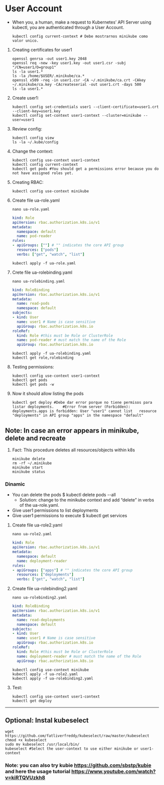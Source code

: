 # User Account

- When you, a human, make a request to Kubernetes’ API Server using kubectl, you are authenticated through a User Account.

    ```console
    kubectl config current-context # Debe mostrarnos minikube como valor unico.
    ```

1. Creating certificates for user1

    ```console
    openssl genrsa -out user1.key 2048
    openssl req -new -key user1.key -out user1.csr -subj "/CN=user1/O=group1"
    ls -la user1.*
    ls -la /home/$USER/.minikube/ca.*
    openssl x509 -req -in user1.csr -CA ~/.minikube/ca.crt -CAkey ~/.minikube/ca.key -CAcreateserial -out user1.crt -days 500
    ls -la user1.*
    ```

2. Create user1:

    ```console
    kubectl config set-credentials user1 --client-certificate=user1.crt --client-key=user1.key
    kubectl config set-context user1-context --cluster=minikube --user=user1
    ```

3. Review config:

    ```console
    kubectl config view
    ls -la ~/.kube/config
    ```

4. Change the context:

    ```console
    kubectl config use-context user1-context
    kubectl config current-context
    kubectl get pods #You should get a permissions error because you do not have assigned roles yet.
    ```

5. Creating RBAC:

    ```console
    kubectl config use-context minikube
    ```

6. Create file ua-role.yaml

    ```console
    nano ua-role.yaml
    ```

    ```yaml
    kind: Role
    apiVersion: rbac.authorization.k8s.io/v1
    metadata:
      namespace: default
      name: pod-reader
    rules:
    - apiGroups: [""] # "" indicates the core API group
      resources: ["pods"]
      verbs: ["get", "watch", "list"]
    ```

    ```console
    kubectl apply -f ua-role.yaml
    ```

7. Crete file ua-rolebinding.yaml

    ```console
    nano ua-rolebinding.yaml
    ```

    ```yaml
    kind: RoleBinding
    apiVersion: rbac.authorization.k8s.io/v1
    metadata:
      name: read-pods
      namespace: default
    subjects:
    - kind: User
      name: user1 # Name is case sensitive
      apiGroup: rbac.authorization.k8s.io
    roleRef:
      kind: Role #this must be Role or ClusterRole
      name: pod-reader # must match the name of the Role
      apiGroup: rbac.authorization.k8s.io
    ```

    ```console
    kubectl apply -f ua-rolebinding.yaml
    kubectl get role,rolebinding
    ```

8. Testing permissions:

    ```console
    kubectl config use-context user1-context
    kubectl get pods
    kubectl get pods -w
    ```

9. Now it should allow listing the pods

    ```console
    kubectl get deploy #Debe dar error porque no tiene permisos para listar deployments.    #Error from server (Forbidden): deployments.apps is forbidden: User "user1" cannot list   resource "deployments" in API group "apps" in the namespace "default"
    ```

## Note: In case an error appears in minikube, delete and recreate

1. Fact: This procedure deletes all resources/objects within k8s

    ```console
    minikube delete
    rm -rf ~/.minikube
    minikube start
    minikube status
    ```

### Dinamic

- You can delete the pods $ kubectl delete pods --all
  - Solution: change to the minikube context and add “delete” in verbs of the ua-role.yaml.
- Give user1 permissions to list deployments
- Give user1 permissions to execute $ kubectl get services

1. Create file ua-role2.yaml

    ```console
    nano ua-role2.yaml
    ```

    ```yaml
    kind: Role
    apiVersion: rbac.authorization.k8s.io/v1
    metadata:
      namespace: default
      name: deployment-reader
    rules:
    - apiGroups: ["apps"] # "" indicates the core API group
      resources: ["deployments"]
      verbs: ["get", "watch", "list"]
    ```

2. Create file ua-rolebinding2.yaml

    ```console
    nano ua-rolebinding2.yaml
    ```

    ```yaml
    kind: RoleBinding
    apiVersion: rbac.authorization.k8s.io/v1
    metadata:
      name: read-deployments
      namespace: default
    subjects:
    - kind: User
      name: user1 # Name is case sensitive
      apiGroup: rbac.authorization.k8s.io
    roleRef:
      kind: Role #this must be Role or ClusterRole
      name: deployment-reader # must match the name of the Role
      apiGroup: rbac.authorization.k8s.io
    ```

    ```console
    kubectl config use-context minikube
    kubectl apply -f ua-role2.yaml
    kubectl apply -f ua-rolebinding2.yaml
    ```

3. Test:

    ```console
    kubectl config use-context user1-context
    kubectl get deploy
    ```

*************

## Optional: Instal kubeselect

```console
wget https://github.com/fatliverfreddy/kubeselect/raw/master/kubeselect
chmod +x kubeselect
sudo mv kubeselect /usr/local/bin/
kubeselect #Select the user-context to use either minikube or user1-context
```

### Note: you can also try kubie <https://github.com/sbstp/kubie> and here the usage tutorial <https://www.youtube.com/watch?v=kiRTQVUzkh8>
